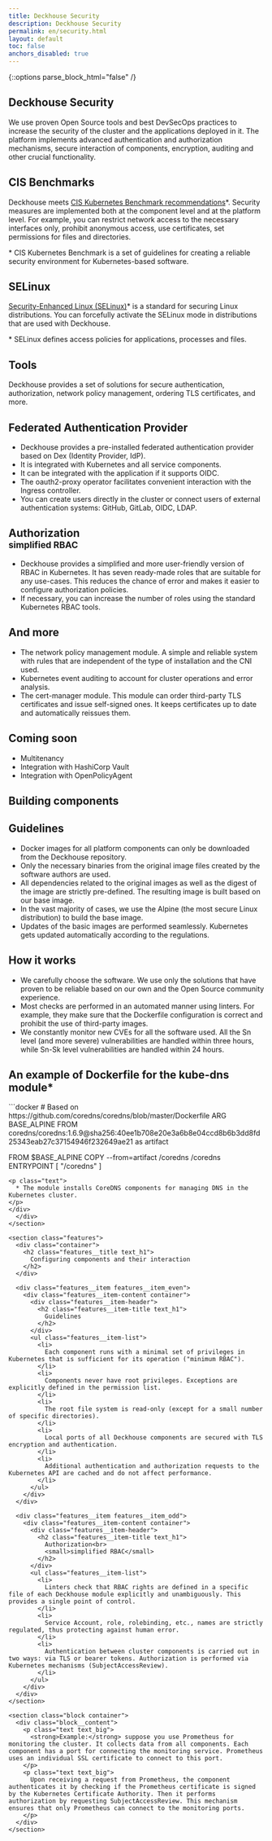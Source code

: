 ```yaml
---
title: Deckhouse Security
description: Deckhouse Security
permalink: en/security.html
layout: default
toc: false
anchors_disabled: true
---
```


{::options parse_block_html="false" /}

<section class="intro">
  <div class="intro__content container">
    <h1 class="intro__title text_lead text_alt">
      Deckhouse Security
    </h1>
    <div class="intro__row">
      <div>
        <p class="text text_big">
          We use proven Open Source tools and best DevSecOps practices to increase the security of the cluster and the applications deployed in it. The platform implements advanced authentication and authorization mechanisms, secure interaction of components, encryption, auditing and other crucial functionality.
        </p>
      </div>
    </div>
  </div>
  <div class="block__content block__columns block__columns_top container">
    <div>
      <h2 class="text text_h2">
        CIS Benchmarks
      </h2>
      <p class="text text_big">
        Deckhouse meets
        <a href="https://www.cisecurity.org/benchmark/kubernetes" target="_blank">CIS Kubernetes Benchmark recommendations</a>*.
        Security measures are implemented both at the component level and at the platform level.
        For example, you can restrict network access to the necessary interfaces only, prohibit anonymous access,
        use certificates, set permissions for files and directories.
      </p>
      <p class="text text_small">
        * CIS Kubernetes Benchmark is a set of guidelines for creating a reliable security environment for Kubernetes-based software.
      </p>
    </div>
    <div>
      <h2 class="text text_h2">
        SELinux
      </h2>
      <p class="text text_big">
        <a href="https://github.com/SELinuxProject" target="_blank">Security-Enhanced Linux (SELinux)</a>*
        is a standard for securing Linux distributions. 
        You can forcefully activate the SELinux mode in distributions that are used with Deckhouse.
      </p>
      <p class="text text_small">
        * SELinux defines access policies for applications, processes and files.
      </p>
    </div>
  </div>
</section>

<section class="features">
  <div class="container">
    <h2 class="features__title text_lead text_alt">
      Tools
    </h2>
    <p class="text text_big">
      Deckhouse provides a set of solutions for secure authentication, authorization, network policy management, ordering TLS certificates, and more.
    </p>
  </div>

  <div class="features__item features__item_even">
    <div class="features__item-content container">
      <div class="features__item-header">
        <h2 class="features__item-title text_h1">
          Federated Authentication Provider
        </h2>
      </div>
      <ul class="features__item-list">
        <li>
          Deckhouse provides a pre-installed federated authentication provider based on Dex (Identity Provider, IdP).
        </li>
        <li>
          It is integrated with Kubernetes and all service components.
        </li>
        <li>
          It can be integrated with the application if it supports OIDC.
        </li>
        <li>
          The oauth2-proxy operator facilitates convenient interaction with the Ingress controller.
        </li>
        <li>
          You can create users directly in the cluster or connect users of external authentication systems: GitHub, GitLab, OIDC, LDAP.
        </li>
      </ul>
    </div>
  </div>

  <div class="features__item features__item_odd">
    <div class="features__item-content container">
      <div class="features__item-header">
        <h2 class="features__item-title text_h1">
          Authorization<br>
          <small>simplified RBAC</small>
        </h2>
      </div>
      <ul class="features__item-list">
        <li>
          Deckhouse provides a simplified and more user-friendly version of RBAC in Kubernetes. It has seven ready-made roles that are suitable for any use-cases. This reduces the chance of error and makes it easier to configure authorization policies.
        </li>
        <li>
          If necessary, you can increase the number of roles using the standard Kubernetes RBAC tools.
        </li>
      </ul>
    </div>
  </div>

  <div class="features__item features__item_even">
    <div class="features__item-content container">
      <div class="features__item-header">
        <h2 class="features__item-title text_h1">
          And more
        </h2>
      </div>
      <ul class="features__item-list">
        <li>
          The network policy management module. A simple and reliable system with rules that are independent of the type of installation and the CNI used.
        </li>
        <li>
          Kubernetes event auditing to account for cluster operations and error analysis.
        </li>
        <li>
          The cert-manager module. This module can order third-party TLS certificates and issue self-signed ones. It keeps certificates up to date and automatically reissues them.
        </li>
      </ul>
    </div>
  </div>

  <div class="features__item features__item_odd">
    <div class="features__item-content container">
      <div class="features__item-header">
        <h2 class="features__item-title text_h1">
          Coming soon
        </h2>
      </div>
      <ul class="features__item-list">
        <li>
          Multitenancy
        </li>
        <li>
          Integration with HashiCorp Vault
        </li>
        <li>
          Integration with OpenPolicyAgent
        </li>
      </ul>
    </div>
  </div>

</section>

<section class="features">
  <div class="container">
    <h2 class="features__title text_lead text_alt">
      Building components
    </h2>
  </div>

  <div class="features__item features__item_even">
    <div class="features__item-content container">
      <div class="features__item-header">
        <h2 class="features__item-title text_h1">
          Guidelines
        </h2>
      </div>
      <ul class="features__item-list">
        <li>
          Docker images for all platform components can only be downloaded from the Deckhouse repository.
        </li>
        <li>
          Only the necessary binaries from the original image files created by the software authors are used.
        </li>
        <li>
          All dependencies related to the original images as well as the digest of the image are strictly pre-defined. The resulting image is built based on our base image.
        </li>
        <li>
          In the vast majority of cases, we use the Alpine (the most secure Linux distribution) to build the base image.
        </li>
        <li>
          Updates of the basic images are performed seamlessly. Kubernetes gets updated automatically according to the regulations.
        </li>
      </ul>
    </div>
  </div>

  <div class="features__item features__item_odd">
    <div class="features__item-content container">
      <div class="features__item-header">
        <h2 class="features__item-title text_h1">
          How it works
        </h2>
      </div>
      <ul class="features__item-list">
        <li>
          We carefully choose the software. We use only the solutions that have proven to be reliable based on our own and the Open Source community experience.
        </li>
        <li>
          Most checks are performed in an automated manner using linters. For example, they make sure that the Dockerfile configuration is correct and prohibit the use of third-party images.
        </li>
        <li>
          We constantly monitor new CVEs for all the software used. All the Sn level (and more severe) vulnerabilities are handled within three hours, while Sn-Sk level vulnerabilities are handled within 24 hours.
        </li>
      </ul>
    </div>
  </div>

</section>

<section class="block container">
  <div class="block__content">
    <h2 class="text text_h1">
      An example of Dockerfile for the kube-dns module*
    </h2>
<div markdown="1" class="docs">
```docker
# Based on https://github.com/coredns/coredns/blob/master/Dockerfile
ARG BASE_ALPINE
FROM coredns/coredns:1.6.9@sha256:40ee1b708e20e3a6b8e04ccd8b6b3dd8fd25343eab27c37154946f232649ae21 as artifact

FROM $BASE_ALPINE
COPY --from=artifact /coredns /coredns
ENTRYPOINT [ "/coredns" ]
```
<p class="text">
  * The module installs CoreDNS components for managing DNS in the Kubernetes cluster.
</p>
</div>
  </div>
</section>

<section class="features">
  <div class="container">
    <h2 class="features__title text_h1">
      Configuring components and their interaction
    </h2>
  </div>

  <div class="features__item features__item_even">
    <div class="features__item-content container">
      <div class="features__item-header">
        <h2 class="features__item-title text_h1">
          Guidelines
        </h2>
      </div>
      <ul class="features__item-list">
        <li>
          Each component runs with a minimal set of privileges in Kubernetes that is sufficient for its operation ("minimum RBAC").
        </li>
        <li>
          Components never have root privileges. Exceptions are explicitly defined in the permission list.
        </li>
        <li>
          The root file system is read-only (except for a small number of specific directories).
        </li>
        <li>
          Local ports of all Deckhouse components are secured with TLS encryption and authentication.
        </li>
        <li>
          Additional authentication and authorization requests to the Kubernetes API are cached and do not affect performance.
        </li>
      </ul>
    </div>
  </div>

  <div class="features__item features__item_odd">
    <div class="features__item-content container">
      <div class="features__item-header">
        <h2 class="features__item-title text_h1">
          Authorization<br>
          <small>simplified RBAC</small>
        </h2>
      </div>
      <ul class="features__item-list">
        <li>
          Linters check that RBAC rights are defined in a specific file of each Deckhouse module explicitly and unambiguously. This provides a single point of control.
        </li>
        <li>
          Service Account, role, rolebinding, etc., names are strictly regulated, thus protecting against human error.
        </li>
        <li>
          Authentication between cluster components is carried out in two ways: via TLS or bearer tokens. Authorization is performed via Kubernetes mechanisms (SubjectAccessReview).
        </li>
      </ul>
    </div>
  </div>
</section>

<section class="block container">
  <div class="block__content">
    <p class="text text_big">
      <strong>Example:</strong> suppose you use Prometheus for monitoring the cluster. It collects data from all components. Each component has a port for connecting the monitoring service. Prometheus uses an individual SSL certificate to connect to this port.
    </p>
    <p class="text text_big">
      Upon receiving a request from Prometheus, the component authenticates it by checking if the Prometheus certificate is signed by the Kubernetes Certificate Authority. Then it performs authorization by requesting SubjectAccessReview. This mechanism ensures that only Prometheus can connect to the monitoring ports.
    </p>
  </div>
</section>
